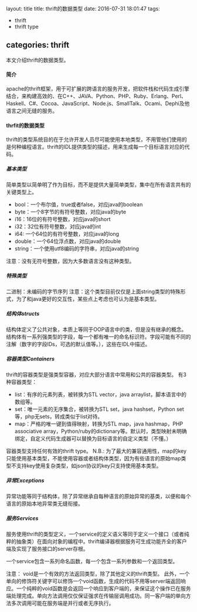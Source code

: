 layout: title
title: thrift的数据类型
date: 2016-07-31 18:01:47
tags:
- thrift
- thrift type

categories: thrift
---
本文介绍thrift的数据类型。
<!-- more -->

#### 简介
apache的thrift框架，用于可扩展的跨语言的服务开发，把软件栈和代码生成引擎结合，来构建高效的、在C++、JAVA、Python、PHP、Ruby、Erlang、Perl、Haskell、C#、Cocoa、JavaScript、Node.js、SmallTalk、Ocami、Dephi及他语言之间无缝的服务。

#### thrfit的数据类型
thrift的类型系统目的在于允许开发人员尽可能使用本地类型，不用管他们使用的是何种编程语言。thrift的IDL提供类型的描述，用来生成每一个目标语言对应的代码。

##### 基本类型
简单类型以简单明了作为目标，而不是提供大量简单类型，集中在所有语言共有的关键类型上。
- bool：一个布尔值，true或者false，对应java的boolean
- byte：一个8字节的有符号整数，对应java的byte
- i16：16位的有符号整数，对应java的short
- i32：32位有符号整数，对应java的int
- i64: 一个64位的有符号整数，对应java的long
- double：一个64位浮点数，对应java的double
- string：一个使用utf8编码的字符串，对应java的string   

注意：没有无符号整数，因为大多数语言没有这种类型。

##### 特殊类型
二进制：未编码的字节序列
注意：这个类型目前仅仅是上面string类型的特殊形式，为了和java更好的交互性，某些点上考虑也可认为是基本类型。

##### 结构体structs
结构体定义了公共对象，本质上等同于OOP语言中的类，但是没有继承的概念。结构体有一系列强类型的字段，每一个都有唯一的命名标识符。字段可能有不同的注解（数字的字段IDs，可选的默认值等。），这些在IDL中描述。

##### 容器类型Containers
thrift的容器类型是强类型容器，对应大部分语言中常用和公共的容器类型。
有3种容器类型：
- list：有序的元素列表，被转换为STL vector，java arraylist，脚本语言中的数组等。
- set：唯一元素的无序集合，被转换为STL set，java hashset，Python set等，php无sets，转成类似于list对待。
- map：严格的唯一键到值得映射，转换为STL map，java hashmap，PHP associative array，Python/ruby的dictionary等。默认时，类型映射未明确绑定，自定义代码生成器可以替换为目标语言的自定义类型（不懂。）

容器类型支持任何有效的thrift type。
N.B.: 为了最大的兼容通用性，map的key只能使用基本类型，不能使用容器或者结构体类型，因为有些语言的原始map类型不支持key使用复杂类型，如json协议的key只支持使用基本类型。

##### 异常Exceptions
异常功能等同于结构体，除了异常继承自每种语言的原始异常的基类，以便和每个语言的原始本地异常类无缝衔接。

##### 服务Services
服务使用thrift的类型定义，一个service的定义语义等同于定义一个接口（或者纯粹的抽象类）在面向对象的编程中。thrift编译器根据服务可生成功能齐全的客户端及实现了服务接口的server存根。

一个service包含一系列命名函数，每一个包含一系列参数和一个返回类型。

注意： void是一个有效的方法返回类型，除了其他定义的thrift类型。
此外，一个单向的修饰符关键字可以修饰一个void函数，生成的代码不用等server端返回响应。一个纯粹的void函数是会返回一个响应到客户端的，来保证这个操作已在服务端处理完成。单向方法调用仅仅保证强求在传输层调用成功。同一客户端的单向方法多次调用可能在服务端是并行或者无序执行。
